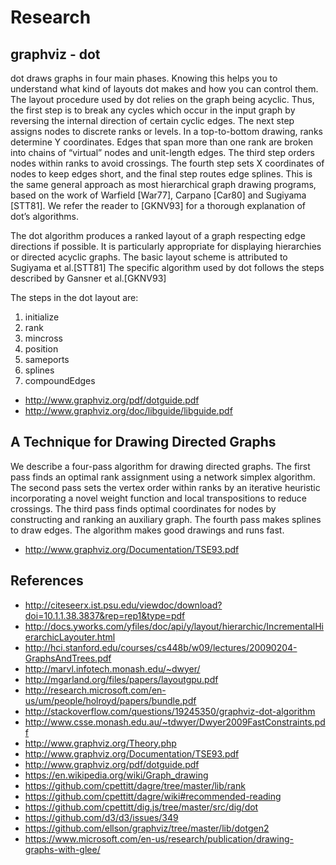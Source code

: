 # Research

## graphviz - dot

dot draws graphs in four main phases. Knowing this helps you to understand what kind of layouts dot makes and how you can control them. The layout procedure used by dot relies on the graph being acyclic. Thus, the first step is to break any cycles which occur in the input graph by reversing the internal direction of certain cyclic edges. The next step assigns nodes to discrete ranks or levels. In a top-to-bottom drawing, ranks determine Y coordinates. Edges that span more than one rank are broken into chains of “virtual” nodes and unit-length edges. The third step orders nodes within ranks to avoid crossings. The fourth step sets X coordinates of nodes to keep edges short, and the final step routes edge splines. This is the same general approach as most hierarchical graph drawing programs, based on the work of Warfield [War77], Carpano [Car80] and Sugiyama [STT81]. We refer the reader to [GKNV93] for a thorough explanation of dot’s algorithms.

The dot algorithm produces a ranked layout of a graph respecting edge directions if possible. It is particularly appropriate for displaying hierarchies or directed acyclic graphs. The basic layout scheme is attributed to Sugiyama et al.[STT81] The specific algorithm used by dot follows the steps described by Gansner et al.[GKNV93]

The steps in the dot layout are:
  1) initialize
  2) rank
  3) mincross
  4) position
  5) sameports
  6) splines
  7) compoundEdges

* http://www.graphviz.org/pdf/dotguide.pdf
* http://www.graphviz.org/doc/libguide/libguide.pdf

## A Technique for Drawing Directed Graphs

We describe a four-pass algorithm for drawing directed graphs. The first pass finds an optimal rank assignment using a network simplex algorithm. The second pass sets the vertex order within ranks by an iterative heuristic incorporating a novel weight function and local transpositions to reduce crossings. The third pass finds optimal coordinates for nodes by constructing and ranking an auxiliary graph. The fourth pass makes splines to draw edges. The algorithm makes good drawings and runs fast.

* http://www.graphviz.org/Documentation/TSE93.pdf

## References

* http://citeseerx.ist.psu.edu/viewdoc/download?doi=10.1.1.38.3837&rep=rep1&type=pdf
* http://docs.yworks.com/yfiles/doc/api/y/layout/hierarchic/IncrementalHierarchicLayouter.html
* http://hci.stanford.edu/courses/cs448b/w09/lectures/20090204-GraphsAndTrees.pdf
* http://marvl.infotech.monash.edu/~dwyer/
* http://mgarland.org/files/papers/layoutgpu.pdf
* http://research.microsoft.com/en-us/um/people/holroyd/papers/bundle.pdf
* http://stackoverflow.com/questions/19245350/graphviz-dot-algorithm
* http://www.csse.monash.edu.au/~tdwyer/Dwyer2009FastConstraints.pdf
* http://www.graphviz.org/Theory.php
* http://www.graphviz.org/Documentation/TSE93.pdf
* http://www.graphviz.org/pdf/dotguide.pdf
* https://en.wikipedia.org/wiki/Graph_drawing
* https://github.com/cpettitt/dagre/tree/master/lib/rank
* https://github.com/cpettitt/dagre/wiki#recommended-reading
* https://github.com/cpettitt/dig.js/tree/master/src/dig/dot
* https://github.com/d3/d3/issues/349
* https://github.com/ellson/graphviz/tree/master/lib/dotgen2
* https://www.microsoft.com/en-us/research/publication/drawing-graphs-with-glee/